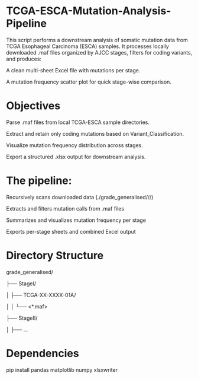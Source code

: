 # TCGA-ESCA-Mutation-Analysis-Pipeline
This script performs a downstream analysis of somatic mutation data from TCGA Esophageal Carcinoma (ESCA) samples. It processes locally downloaded .maf files organized by AJCC stages, filters for coding variants, and produces:

A clean multi-sheet Excel file with mutations per stage.

A mutation frequency scatter plot for quick stage-wise comparison.

# Objectives
Parse .maf files from local TCGA-ESCA sample directories.

Extract and retain only coding mutations based on Variant_Classification.

Visualize mutation frequency distribution across stages.

Export a structured .xlsx output for downstream analysis.

# The pipeline:

Recursively scans downloaded data (./grade_generalised/<Stage>/<CaseID>/)

Extracts and filters mutation calls from .maf files

Summarizes and visualizes mutation frequency per stage

Exports per-stage sheets and combined Excel output

# Directory Structure

grade_generalised/

├── StageI/

│   ├── TCGA-XX-XXXX-01A/

│   │   └── <*.maf>

├── StageII/

│   ├── ...

# Dependencies
pip install pandas matplotlib numpy xlsxwriter
